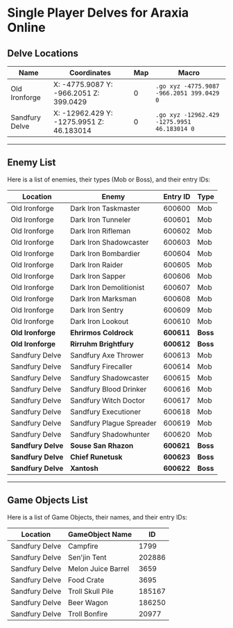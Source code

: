 # **Single Player Delves for Araxia Online**

## **Delve Locations**

| **Name**         | **Coordinates**                                    | **Map** | **Macro**                              |
|------------------|----------------------------------------------------|---------|----------------------------------------|
| Old Ironforge    | X: -4775.9087 Y: -966.2051 Z: 399.0429            | 0       | `.go xyz -4775.9087 -966.2051 399.0429 0` |
| Sandfury Delve   | X: -12962.429 Y: -1275.9951 Z: 46.183014          | 0       | `.go xyz -12962.429 -1275.9951 46.183014 0` |

---

## **Enemy List**

Here is a list of enemies, their types (Mob or Boss), and their entry IDs:

| **Location**     | **Enemy**               | **Entry ID** | **Type** |
|------------------|-------------------------|--------------|----------|
| Old Ironforge    | Dark Iron Taskmaster    | 600600       | Mob      |
| Old Ironforge    | Dark Iron Tunneler      | 600601       | Mob      |
| Old Ironforge    | Dark Iron Rifleman      | 600602       | Mob      |
| Old Ironforge    | Dark Iron Shadowcaster  | 600603       | Mob      |
| Old Ironforge    | Dark Iron Bombardier    | 600604       | Mob      |
| Old Ironforge    | Dark Iron Raider        | 600605       | Mob      |
| Old Ironforge    | Dark Iron Sapper        | 600606       | Mob      |
| Old Ironforge    | Dark Iron Demolitionist | 600607       | Mob      |
| Old Ironforge    | Dark Iron Marksman      | 600608       | Mob      |
| Old Ironforge    | Dark Iron Sentry        | 600609       | Mob      |
| Old Ironforge    | Dark Iron Lookout       | 600610       | Mob      |
| **Old Ironforge**| **Ehrirmos Coldrock**   | **600611**   | **Boss** |
| **Old Ironforge**| **Rirruhm Brightfury**  | **600612**   | **Boss** |
| Sandfury Delve   | Sandfury Axe Thrower    | 600613       | Mob      |
| Sandfury Delve   | Sandfury Firecaller     | 600614       | Mob      |
| Sandfury Delve   | Sandfury Shadowcaster   | 600615       | Mob      |
| Sandfury Delve   | Sandfury Blood Drinker  | 600616       | Mob      |
| Sandfury Delve   | Sandfury Witch Doctor   | 600617       | Mob      |
| Sandfury Delve   | Sandfury Executioner    | 600618       | Mob      |
| Sandfury Delve   | Sandfury Plague Spreader| 600619       | Mob      |
| Sandfury Delve   | Sandfury Shadowhunter   | 600620       | Mob      |
| **Sandfury Delve**| **Souse San Rhazon**   | **600621**   | **Boss** |
| **Sandfury Delve**| **Chief Runetusk**     | **600623**   | **Boss** |
| **Sandfury Delve**| **Xantosh**            | **600622**   | **Boss** |

---

## **Game Objects List**

Here is a list of Game Objects, their names, and their entry IDs:

| **Location**     | **GameObject Name**      | **ID**   |
|------------------|--------------------------|----------|
| Sandfury Delve   | Campfire                 | 1799     |
| Sandfury Delve   | Sen'jin Tent             | 202886   |
| Sandfury Delve   | Melon Juice Barrel       | 3659     |
| Sandfury Delve   | Food Crate               | 3695     |
| Sandfury Delve   | Troll Skull Pile         | 185167   |
| Sandfury Delve   | Beer Wagon               | 186250   |
| Sandfury Delve   | Troll Bonfire            | 20977    |





